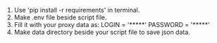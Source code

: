 1) Use 'pip install -r requirements' in terminal.
2) Make .env file beside script file.
3) Fill it with your proxy data as:
    LOGIN = '\*\*\*\*\*'
    PASSWORD = '\*\*\*\*\*'
4) Make data directory beside your script file to save json data.

